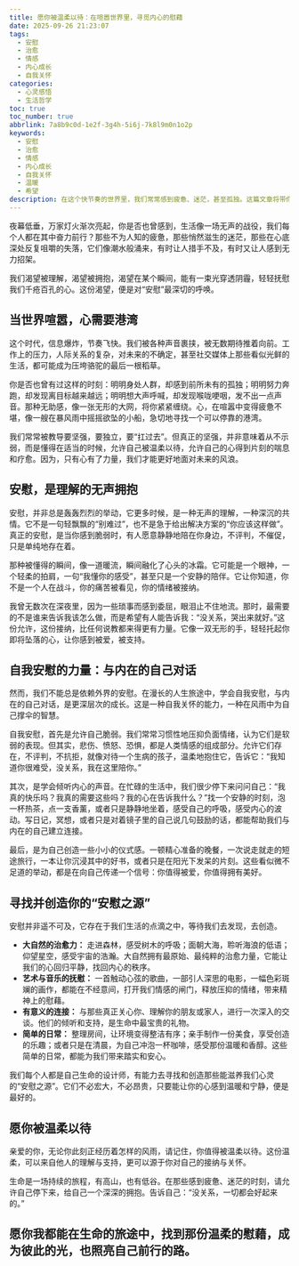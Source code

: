 ```yaml
---
title: 愿你被温柔以待：在喧嚣世界里，寻觅内心的慰藉
date: 2025-09-26 21:23:07
tags:
  - 安慰
  - 治愈
  - 情感
  - 内心成长
  - 自我关怀
categories:
  - 心灵感悟
  - 生活哲学
toc: true
toc_number: true
abbrlink: 7a8b9c0d-1e2f-3g4h-5i6j-7k8l9m0n1o2p
keywords:
  - 安慰
  - 治愈
  - 情感
  - 内心成长
  - 自我关怀
  - 温暖
  - 希望
description: 在这个快节奏的世界里，我们常常感到疲惫、迷茫，甚至孤独。这篇文章将带你一起探索“安慰”的深层含义，无论是来自他人的理解，还是源于内心的力量，愿我们都能找到那份温柔的慰藉，学会自我关怀，并成为彼此生命中的光。
---
```


夜幕低垂，万家灯火渐次亮起，你是否也曾感到，生活像一场无声的战役，我们每个人都在其中奋力前行？那些不为人知的疲惫，那些悄然滋生的迷茫，那些在心底深处反复咀嚼的失落，它们像潮水般涌来，有时让人措手不及，有时又让人感到无力招架。

我们渴望被理解，渴望被拥抱，渴望在某个瞬间，能有一束光穿透阴霾，轻轻抚慰我们千疮百孔的心。这份渴望，便是对“安慰”最深切的呼唤。

## 当世界喧嚣，心需要港湾

这个时代，信息爆炸，节奏飞快。我们被各种声音裹挟，被无数期待推着向前。工作上的压力，人际关系的复杂，对未来的不确定，甚至社交媒体上那些看似光鲜的生活，都可能成为压垮骆驼的最后一根稻草。

你是否也曾有过这样的时刻：明明身处人群，却感到前所未有的孤独；明明努力奔跑，却发现离目标越来越远；明明想大声呼喊，却发现喉咙哽咽，发不出一点声音。那种无助感，像一张无形的大网，将你紧紧缠绕。心，在喧嚣中变得疲惫不堪，像一艘在暴风雨中摇摇欲坠的小船，急切地寻找一个可以停靠的港湾。

我们常常被教导要坚强，要独立，要“扛过去”。但真正的坚强，并非意味着从不示弱，而是懂得在适当的时候，允许自己被温柔以待，允许自己的心得到片刻的喘息和疗愈。因为，只有心有了力量，我们才能更好地面对未来的风浪。

## 安慰，是理解的无声拥抱

安慰，并非总是轰轰烈烈的举动，它更多时候，是一种无声的理解，一种深沉的共情。它不是一句轻飘飘的“别难过”，也不是急于给出解决方案的“你应该这样做”。真正的安慰，是当你感到脆弱时，有人愿意静静地陪在你身边，不评判，不催促，只是单纯地存在着。

那种被懂得的瞬间，像一道暖流，瞬间融化了心头的冰霜。它可能是一个眼神，一个轻柔的拍肩，一句“我懂你的感受”，甚至只是一个安静的陪伴。它让你知道，你不是一个人在战斗，你的痛苦被看见，你的情绪被接纳。

我曾无数次在深夜里，因为一些琐事而感到委屈，眼泪止不住地流。那时，最需要的不是谁来告诉我该怎么做，而是希望有人能告诉我：“没关系，哭出来就好。”这份允许，这份接纳，比任何说教都来得更有力量。它像一双无形的手，轻轻托起你即将坠落的心，让你感到被爱，被支持。

## 自我安慰的力量：与内在的自己对话

然而，我们不能总是依赖外界的安慰。在漫长的人生旅途中，学会自我安慰，与内在的自己对话，是更深层次的成长。这是一种自我关怀的能力，一种在风雨中为自己撑伞的智慧。

自我安慰，首先是允许自己脆弱。我们常常习惯性地压抑负面情绪，认为它们是软弱的表现。但其实，悲伤、愤怒、恐惧，都是人类情感的组成部分。允许它们存在，不评判，不抗拒，就像对待一个生病的孩子，温柔地抱住它，告诉它：“我知道你很难受，没关系，我在这里陪你。”

其次，是学会倾听内心的声音。在忙碌的生活中，我们很少停下来问问自己：“我真的快乐吗？我真的需要这些吗？我的心在告诉我什么？”找一个安静的时刻，泡一杯热茶，点一支香薰，或者只是静静地坐着，感受自己的呼吸，感受内心的波动。写日记，冥想，或者只是对着镜子里的自己说几句鼓励的话，都能帮助我们与内在的自己建立连接。

最后，是为自己创造一些小小的仪式感。一顿精心准备的晚餐，一次说走就走的短途旅行，一本让你沉浸其中的好书，或者只是在阳光下发呆的片刻。这些看似微不足道的举动，都是在向自己传递一个信号：你值得被爱，你值得拥有美好。

## 寻找并创造你的“安慰之源”

安慰并非遥不可及，它存在于我们生活的点滴之中，等待我们去发现，去创造。

*   **大自然的治愈力：** 走进森林，感受树木的呼吸；面朝大海，聆听海浪的低语；仰望星空，感受宇宙的浩瀚。大自然拥有最原始、最纯粹的治愈力量，它能让我们的心回归平静，找回内心的秩序。
*   **艺术与音乐的抚慰：** 一首触动心弦的歌曲，一部引人深思的电影，一幅色彩斑斓的画作，都能在不经意间，打开我们情感的闸门，释放压抑的情绪，带来精神上的慰藉。
*   **有意义的连接：** 与那些真正关心你、理解你的朋友或家人，进行一次深入的交谈。他们的倾听和支持，是生命中最宝贵的礼物。
*   **简单的日常：** 整理房间，让环境变得整洁有序；亲手制作一份美食，享受创造的乐趣；或者只是在清晨，为自己冲泡一杯咖啡，感受那份温暖和香醇。这些简单的日常，都能为我们带来踏实和安心。

我们每个人都是自己生命的设计师，有能力去寻找和创造那些能滋养我们心灵的“安慰之源”。它们不必宏大，不必昂贵，只要能让你的心感到温暖和宁静，便是最好的。

## 愿你被温柔以待

亲爱的你，无论你此刻正经历着怎样的风雨，请记住，你值得被温柔以待。这份温柔，可以来自他人的理解与支持，更可以源于你对自己的接纳与关怀。

生命是一场持续的旅程，有高山，也有低谷。在那些感到疲惫、迷茫的时刻，请允许自己停下来，给自己一个深深的拥抱。告诉自己：“没关系，一切都会好起来的。”

愿你我都能在生命的旅途中，找到那份温柔的慰藉，成为彼此的光，也照亮自己前行的路。
---